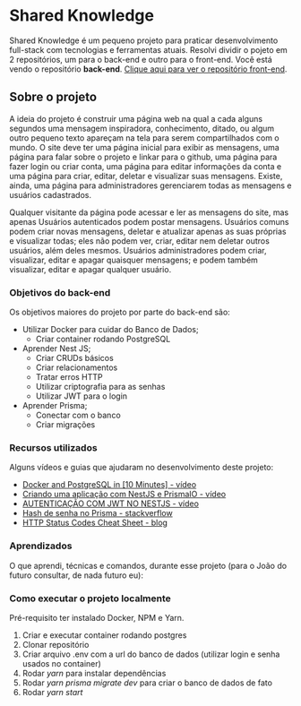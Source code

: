 # Shared Knowledge

Shared Knowledge é um pequeno projeto para praticar desenvolvimento full-stack com tecnologias e ferramentas atuais. Resolvi dividir o pojeto em 2 repositórios, um para o back-end e outro para o front-end. Você está vendo o repositório **back-end**. [Clique aqui para ver o repositório front-end](https://github.com).

## Sobre o projeto

A ideia do projeto é construir uma página web na qual a cada alguns segundos uma mensagem inspiradora, conhecimento, ditado, ou algum outro pequeno texto apareçam na tela para serem compartilhados com o mundo. O site deve ter uma página inicial para exibir as mensagens, uma página para falar sobre o projeto e linkar para o github, uma página para fazer login ou criar conta, uma página para editar informações da conta e uma página para criar, editar, deletar e visualizar suas mensagens. Existe, ainda, uma página para administradores gerenciarem todas as mensagens e usuários cadastrados.

Qualquer visitante da página pode acessar e ler as mensagens do site, mas apenas Usuários autenticados podem postar mensagens. Usuários comuns podem criar novas mensagens, deletar e atualizar apenas as suas próprias e visualizar todas; eles não podem ver, criar, editar nem deletar outros usuários, além deles mesmos. Usuários administradores podem criar, visualizar, editar e apagar quaisquer mensagens; e podem também visualizar, editar e apagar qualquer usuário.

### Objetivos do back-end

Os objetivos maiores do projeto por parte do back-end são:
  - Utilizar Docker para cuidar do Banco de Dados;
    - Criar container rodando PostgreSQL
  - Aprender Nest JS;
    - Criar CRUDs básicos
    - Criar relacionamentos
    - Tratar erros HTTP
    - Utilizar criptografia para as senhas
    - Utilizar JWT para o login
  - Aprender Prisma;
    - Conectar com o banco
    - Criar migrações
    
### Recursos utilizados

Alguns vídeos e guias que ajudaram no desenvolvimento deste projeto:
- [Docker and PostgreSQL in [10 Minutes] - vídeo](https://www.youtube.com/watch?v=aHbE3pTyG-Q)
- [Criando uma aplicação com NestJS e PrismaIO - vídeo](https://www.youtube.com/watch?v=0Idug0e9tPw)
- [AUTENTICAÇÃO COM JWT NO NESTJS - vídeo](https://www.youtube.com/watch?v=jMprSQlDLGo)
- [Hash de senha no Prisma - stackverflow](https://stackoverflow.com/questions/69233726/cannot-hash-the-users-password-with-prisma-middleware-in-nestjs-on-create-user)
- [HTTP Status Codes Cheat Sheet - blog](https://cheatography.com/kstep/cheat-sheets/http-status-codes/)

### Aprendizados

O que aprendi, técnicas e comandos, durante esse projeto (para o João do futuro consultar, de nada futuro eu):

### Como executar o projeto localmente

Pré-requisito ter instalado Docker, NPM e Yarn.

1. Criar e executar container rodando postgres
2. Clonar repositório
3. Criar arquivo .env com a url do banco de dados (utilizar login e senha usados no container)
4. Rodar *yarn* para instalar dependências
5. Rodar *yarn prisma migrate dev* para criar o banco de dados de fato
6. Rodar *yarn start*

